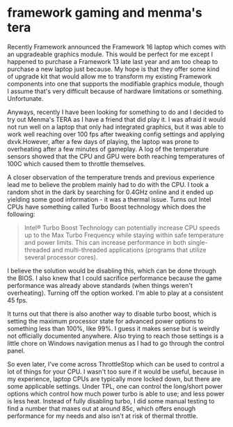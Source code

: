 # framework gaming and menma's tera

Recently Framework announced the Framework 16 laptop which comes with an
upgradeable graphics module. This would be perfect for me except I happened to
purchase a Framework 13 late last year and am too cheap to purchase a new laptop
just because. My hope is that they offer some kind of upgrade kit that would
allow me to transform my existing Framework components into one that supports
the modifiable graphics module, though I assume that's very difficult because of
hardware limitations or something. Unfortunate.

Anyways, recently I have been looking for something to do and I decided to try
out Menma's TERA as I have a friend that did play it. I was afraid it would not
run well on a laptop that only had integrated graphics, but it was able to work
well reaching over 100 fps after tweaking config settings and applying
dxvk.However, after a few days of playing, the laptop was prone to overheating
after a few minutes of gameplay. A log of the temperature sensors showed that
the CPU and GPU were both reaching temperatures of 100C which caused them to
throttle themselves.

A closer observation of the temperature trends and previous experience lead me
to believe the problem mainly had to do with the CPU. I took a random shot in
the dark by searching for 0.4GHz online and it ended up yielding some good
information - it was a thermal issue. Turns out Intel CPUs have something called
Turbo Boost technology which does the following:

> Intel® Turbo Boost Technology can potentially increase CPU speeds up to the
> Max Turbo Frequency while staying within safe temperature and power limits.
> This can increase performance in both single-threaded and multi-threaded
> applications (programs that utilize several processor cores).

I believe the solution would be disabling this, which can be done through the
BIOS. I also knew that I could sacrifice performance because the game
performance was already above standards (when things weren't overheating).
Turning off the option worked. I'm able to play at a consistent 45 fps.

It turns out that there is also another way to disable turbo boost, which is
setting the maximum processor state for advanced power options to something less
than 100%, like 99%. I guess it makes sense but is weirdly not officially
documented anywhere. Also trying to reach those settings is a little chore on
Windows navigation menus as I had to go through the control panel.

So even later, I've come across ThrottleStop which can be used to control a lot
of things for your CPU. I wasn't too sure if it would be useful, because in my
experience, laptop CPUs are typically more locked down, but there are some
applicable settings. Under TPL, one can control the long/short power options
which control how much power turbo is able to use; and less power is less heat.
Instead of fully disabling turbo, I did some manual testing to find a number
that maxes out at around 85c, which offers enough performance for my needs and
also isn't at risk of thermal throttle.
